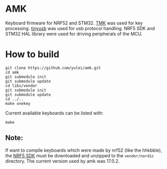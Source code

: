 # AMK 
Keyboard firmware for NRF52 and STM32. 
[TMK](https://github.com/tmk/tmk_keyboard.git) was used for key processing.
[tinyusb](https://github.com/hathach/tinyusb.git) was used for usb protocol handling.
NRF5 SDK and STM32 HAL library were used for driving peripherals of the MCU.

# How to build

```
git clone https://github.com/yulei/amk.git
cd amk
git submodule init
git submodule update
cd libs/vendor
git submodule init
git submodule update
cd ../..
make onekey
```

Current available keyboards can be listed with:

```
make
```

## Note:
If want to compile keyboards which were made by nrf52 (like the hhkbble), the [NRF5 SDK](https://www.nordicsemi.com/Software-and-Tools/Software/nRF5-SDK) must be downloaded and unzipped to the ```vendor/nordic``` directory. The current version used by amk was 17.0.2.
